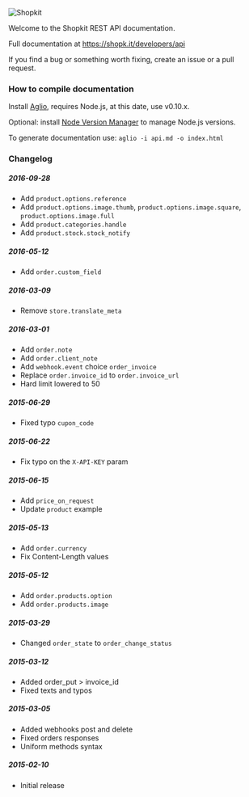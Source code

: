![Shopkit](https://drwfxyu78e9uq.cloudfront.net/assets/frontend/img/logo-shopkit-black-xs.png)

Welcome to the Shopkit REST API documentation.

Full documentation at https://shopk.it/developers/api

If you find a bug or something worth fixing, create an issue or a pull request.

### How to compile documentation

Install [Aglio](https://github.com/danielgtaylor/aglio), requires Node.js, at this date, use v0.10.x.

Optional: install [Node Version Manager](https://github.com/creationix/nvm) to manage Node.js versions.

To generate documentation use: `aglio -i api.md -o index.html`

### Changelog

##### 2016-09-28
* Add `product.options.reference`
* Add `product.options.image.thumb`, `product.options.image.square`, `product.options.image.full`
* Add `product.categories.handle`
* Add `product.stock.stock_notify`

##### 2016-05-12
* Add `order.custom_field`

##### 2016-03-09
* Remove `store.translate_meta`

##### 2016-03-01
* Add `order.note`
* Add `order.client_note`
* Add `webhook.event` choice `order_invoice`
* Replace `order.invoice_id` to `order.invoice_url`
* Hard limit lowered to 50

##### 2015-06-29
* Fixed typo `cupon_code`

##### 2015-06-22
* Fix typo on the `X-API-KEY` param

##### 2015-06-15
* Add `price_on_request`
* Update `product` example

##### 2015-05-13
* Add `order.currency`
* Fix Content-Length values

##### 2015-05-12
* Add `order.products.option`
* Add `order.products.image`

##### 2015-03-29
* Changed `order_state` to `order_change_status`

##### 2015-03-12
* Added order_put > invoice_id
* Fixed texts and typos

##### 2015-03-05
* Added webhooks post and delete
* Fixed orders responses
* Uniform methods syntax

##### 2015-02-10
* Initial release
